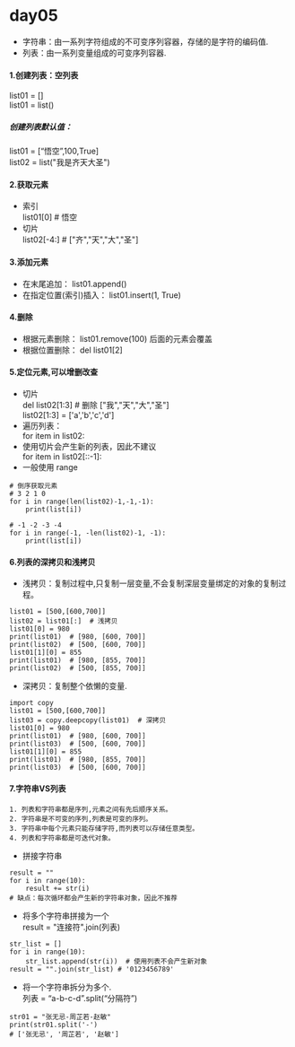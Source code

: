 # day05
* 字符串：由一系列字符组成的不可变序列容器，存储的是字符的编码值.
* 列表：由一系列变量组成的可变序列容器.

#### 1.创建列表：空列表
list01 = [] \
list01 = list()
##### 创建列表默认值：
list01 = [“悟空”,100,True] \
list02 = list("我是齐天大圣")

#### 2.获取元素
* 索引 \
list01[0] # 悟空
* 切片 \
list02[-4:] # ["齐","天","大","圣"]

#### 3.添加元素
* 在末尾追加： list01.append()
* 在指定位置(索引)插入： list01.insert(1, True)

#### 4.删除
* 根据元素删除： list01.remove(100) 后面的元素会覆盖
* 根据位置删除： del list01[2]

#### 5.定位元素,可以增删改查
* 切片 \
del list02[1:3]  # 删除 ["我","天","大","圣"]\
list02[1:3] = ['a','b','c','d']  
* 遍历列表：\
for item in list02:
* 使用切片会产生新的列表，因此不建议 \
for item in list02[::-1]: 
* 一般使用 range 
```
# 倒序获取元素
# 3 2 1 0
for i in range(len(list02)-1,-1,-1):
    print(list[i])

# -1 -2 -3 -4
for i in range(-1, -len(list02)-1, -1):
    print(list[i])
```

#### 6.列表的深拷贝和浅拷贝
* 浅拷贝：复制过程中,只复制一层变量,不会复制深层变量绑定的对象的复制过程。
```
list01 = [500,[600,700]]
list02 = list01[:]  # 浅拷贝
list01[0] = 980
print(list01)  # [980, [600, 700]]
print(list02)  # [500, [600, 700]]
list01[1][0] = 855
print(list01)  # [980, [855, 700]]
print(list02)  # [500, [855, 700]]
```

* 深拷贝：复制整个依懒的变量.
```
import copy
list01 = [500,[600,700]]
list03 = copy.deepcopy(list01)  # 深拷贝
list01[0] = 980
print(list01)  # [980, [600, 700]]
print(list03)  # [500, [600, 700]]
list01[1][0] = 855
print(list01)  # [980, [855, 700]]
print(list03)  # [500, [600, 700]]
```
#### 7.字符串VS列表
    1. 列表和字符串都是序列,元素之间有先后顺序关系。
    2. 字符串是不可变的序列,列表是可变的序列。
    3. 字符串中每个元素只能存储字符,而列表可以存储任意类型。
    4. 列表和字符串都是可迭代对象。
* 拼接字符串
```
result = ""
for i in range(10):
    result += str(i)
# 缺点：每次循环都会产生新的字符串对象，因此不推荐
```
* 将多个字符串拼接为一个\
result = "连接符".join(列表)
```
str_list = []
for i in range(10):
    str_list.append(str(i))  # 使用列表不会产生新对象
result = "".join(str_list) # '0123456789'
```

* 将一个字符串拆分为多个.\
列表 = “a-b-c-d”.split(“分隔符”)
```
str01 = "张无忌-周芷若-赵敏"
print(str01.split('-')  
# ['张无忌', '周芷若', '赵敏']
```







 
